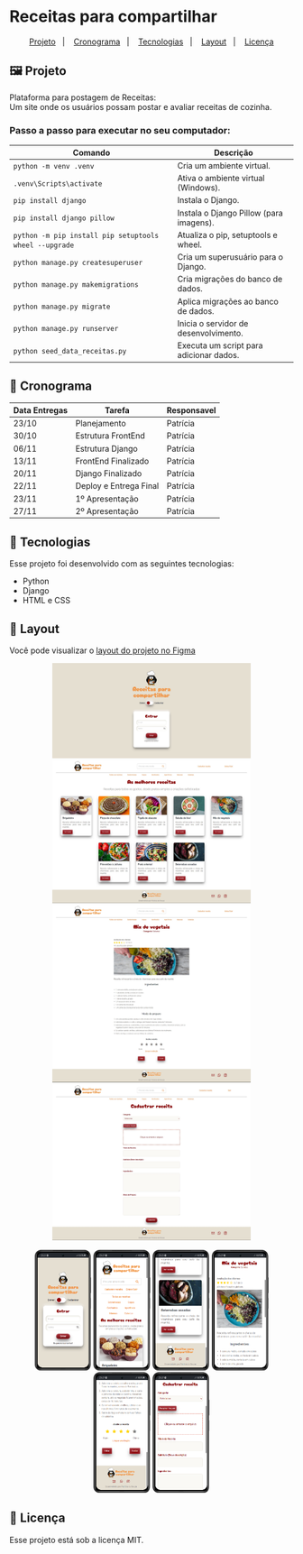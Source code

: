 # Receitas para compartilhar

<p align="center">
  <a href="#-projeto">Projeto</a>&nbsp;&nbsp;&nbsp;|&nbsp;&nbsp;&nbsp;
  <a href="#-cronograma">Cronograma</a>&nbsp;&nbsp;&nbsp;|&nbsp;&nbsp;&nbsp;
  <a href="#-tecnologias">Tecnologias</a>&nbsp;&nbsp;&nbsp;|&nbsp;&nbsp;&nbsp;
  <a href="#-layout">Layout</a>&nbsp;&nbsp;&nbsp;|&nbsp;&nbsp;&nbsp;
  <a href="#memo-licença">Licença</a>
</p>

## 🖼️ Projeto

Plataforma para postagem de Receitas:  
Um site onde os usuários possam postar e avaliar receitas de cozinha.  

### Passo a passo para executar no seu computador:  

| Comando                        | Descrição                                 |
| ------------------------------ | ----------------------------------------- |
| `python -m venv .venv`         | Cria um ambiente virtual.                 |
| `.venv\Scripts\activate`       | Ativa o ambiente virtual (Windows).       |
| `pip install django`          | Instala o Django.                         |
| `pip install django pillow`   | Instala o Django Pillow (para imagens).   |
| `python -m pip install pip setuptools wheel --upgrade` | Atualiza o pip, setuptools e wheel. |
| `python manage.py createsuperuser` | Cria um superusuário para o Django.   |
| `python manage.py makemigrations` | Cria migrações do banco de dados.    |
| `python manage.py migrate`    | Aplica migrações ao banco de dados.        |
| `python manage.py runserver`  | Inicia o servidor de desenvolvimento.     |
| `python seed_data_receitas.py` | Executa um script para adicionar dados. |



## 📕 Cronograma

| Data Entregas | Tarefa | Responsavel |
|---|---|---|
| 23/10 | Planejamento | Patrícia |
| 30/10 | Estrutura FrontEnd | Patrícia |
| 06/11 | Estrutura Django | Patrícia |
| 13/11 | FrontEnd Finalizado | Patrícia |
| 20/11 | Django Finalizado | Patrícia |
| 22/11 | Deploy e Entrega Final | Patrícia |
| 23/11 | 1º Apresentação | Patrícia |
| 27/11 | 2º Apresentação | Patrícia |

## 🚀 Tecnologias  

Esse projeto foi desenvolvido com as seguintes tecnologias:  

- Python
- Django
- HTML e CSS

## 🔖 Layout

Você pode visualizar o [layout do projeto no Figma](https://www.figma.com/file/j7YnIGSS8IqNoNQjvlnyM9/Receitas-para-Compartilhar---Django?type=design&node-id=0%3A1&mode=design&t=ramGwqd9WnQIDbeA-1)  

<p align="center">
    <img src="templates/static/img/preview/pg-login.jpg" width= "70%">  
    <img src="templates/static/img/preview/pg-inicial.jpg" width= "70%">  
    <img src="templates/static/img/preview/pg-receita.jpg" width= "70%">  
    <img src="templates/static/img/preview/pg-cadastro.jpg" width= "70%">  
</p>

<p align="center">
    <img src="templates/static/img/preview/mobile-pg-login.jpg" width= "20%">  
    <img src="templates/static/img/preview/mobile-pg-inicial.jpg" width= "20%">  
    <img src="templates/static/img/preview/mobile-pg-inicial2.jpg" width= "20%">  
    <img src="templates/static/img/preview/mobile-pg-receita.jpg" width= "20%">  
    <img src="templates/static/img/preview/mobile-pg-receita2.jpg" width= "20%">  
    <img src="templates/static/img/preview/mobile-pg-cadastro.jpg" width= "20%">  
</p>



## :memo: Licença

Esse projeto está sob a licença MIT.
